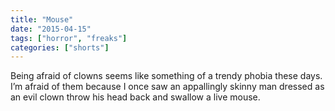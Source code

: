 ```yaml
---
title: "Mouse"
date: "2015-04-15"
tags: ["horror", "freaks"]
categories: ["shorts"]
---
```


Being afraid of clowns seems like something of a trendy phobia these days. I’m afraid of them because I once saw an appallingly skinny man dressed as an evil clown throw his head back and swallow a live mouse.
